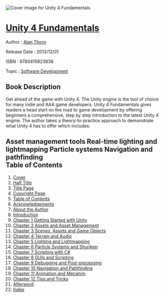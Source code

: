 ![Cover image for Unity 4 Fundamentals](https://imgdetail.ebookreading.net/cover/cover/software_development/EB9780415823838.jpg)

[Unity 4 Fundamentals](https://ebookreading.net/view/book/Unity+4+Fundamentals-EB9780415823838_1.html "Unity 4 Fundamentals")
====================================================================================================================

Author : [Alan Thorn](https://ebookreading.net/search/author/Alan+Thorn)

Release Date : 2013/12/01

ISBN : 9780415823838

Topic : [Software Development](https://ebookreading.net/search/category/software-development)

Book Description
-----------------

Get ahead of the game with Unity 4.
The Unity engine is the tool of choice for many indie and AAA game developers. Unity 4 Fundamentals gives readers a head start on the road to game development by offering beginners a comprehensive, step by step introduction to the latest Unity 4 engine. The author takes a theory-to-practice approach to demonstrate what Unity 4 has to offer which includes:
 
Asset management tools 
Real-time lighting and lightmapping 
Particle systems 
Navigation and pathfinding              
Table of Contents
-----------------

1. [Cover](https://ebookreading.net/view/book/Unity+4+Fundamentals-EB9780415823838_1.html)
1. [Half Title](https://ebookreading.net/view/book/Unity+4+Fundamentals-EB9780415823838_2.html)
1. [Title Page](https://ebookreading.net/view/book/Unity+4+Fundamentals-EB9780415823838_3.html)
1. [Copyright Page](https://ebookreading.net/view/book/Unity+4+Fundamentals-EB9780415823838_4.html)
1. [Table of Contents](https://ebookreading.net/view/book/Unity+4+Fundamentals-EB9780415823838_6.html)
1. [Acknowledgements](https://ebookreading.net/view/book/Unity+4+Fundamentals-EB9780415823838_7.html)
1. [About the Author](https://ebookreading.net/view/book/Unity+4+Fundamentals-EB9780415823838_8.html)
1. [Introduction](https://ebookreading.net/view/book/Unity+4+Fundamentals-EB9780415823838_9.html)
1. [Chapter 1 Getting Started with Unity](https://ebookreading.net/view/book/Unity+4+Fundamentals-EB9780415823838_10.html)
1. [Chapter 2 Assets and Asset Management](https://ebookreading.net/view/book/Unity+4+Fundamentals-EB9780415823838_11.html)
1. [Chapter 3 Scenes, Assets and Game Objects](https://ebookreading.net/view/book/Unity+4+Fundamentals-EB9780415823838_12.html)
1. [Chapter 4 Terrain and Audio](https://ebookreading.net/view/book/Unity+4+Fundamentals-EB9780415823838_13.html)
1. [Chapter 5 Lighting and Lightmapping](https://ebookreading.net/view/book/Unity+4+Fundamentals-EB9780415823838_14.html)
1. [Chapter 6 Particle Systems and Shuriken](https://ebookreading.net/view/book/Unity+4+Fundamentals-EB9780415823838_15.html)
1. [Chapter 7 Scripting with C#](https://ebookreading.net/view/book/Unity+4+Fundamentals-EB9780415823838_16.html)
1. [Chapter 8 GUIs and Scripting](https://ebookreading.net/view/book/Unity+4+Fundamentals-EB9780415823838_17.html)
1. [Chapter 9 Debugging and Post-processing](https://ebookreading.net/view/book/Unity+4+Fundamentals-EB9780415823838_18.html)
1. [Chapter 10 Navigation and Pathfinding](https://ebookreading.net/view/book/Unity+4+Fundamentals-EB9780415823838_19.html)
1. [Chapter 11 Animation and Mecanim](https://ebookreading.net/view/book/Unity+4+Fundamentals-EB9780415823838_20.html)
1. [Chapter 12 Tips and Tricks](https://ebookreading.net/view/book/Unity+4+Fundamentals-EB9780415823838_21.html)
1. [Afterword](https://ebookreading.net/view/book/Unity+4+Fundamentals-EB9780415823838_22.html)
1. [Index](https://ebookreading.net/view/book/Unity+4+Fundamentals-EB9780415823838_23.html)
